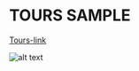 # TOURS SAMPLE

[Tours-link](https://tours-sample-gym0tj6ee-canknbr.vercel.app/)

![alt text](img/tours.ss.png)

